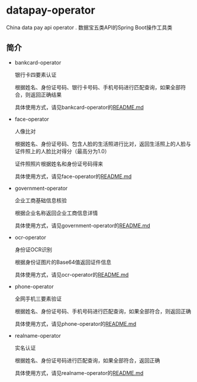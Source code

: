 # datapay-operator
China data pay api operator .
数据宝五类API的Spring Boot操作工具类

## 简介

* bankcard-operator

    银行卡四要素认证
    
    根据姓名、身份证号码、银行卡号码、手机号码进行匹配查询，如果全部符合，则返回正确结果
    
    具体使用方式，请见bankcard-operator的[README.md](https://github.com/liumapp/datapay-operator/tree/master/bankcard-operator)
    
* face-operator

    人像比对
    
    根据姓名、身份证号码、包含人脸的生活照进行比对，返回生活照上的人脸与证件照上的人脸比对得分（最高分为1.0）
    
    证件照照片根据姓名和身份证号码得来
    
    具体使用方式，请见face-operator的[README.md](https://github.com/liumapp/datapay-operator/tree/master/face-operator)
    
* government-operator

    企业工商基础信息核验
    
    根据企业名称返回企业工商信息详情
    
    具体使用方式，请见government-operator的[README.md](https://github.com/liumapp/datapay-operator/tree/master/government-operator)
    
* ocr-operator

    身份证OCR识别
    
    根据身份证图片的Base64值返回证件信息
    
    具体使用方式，请见ocr-operator的[README.md](https://github.com/liumapp/datapay-operator/tree/master/ocr-operator)
    
* phone-operator

    全网手机三要素验证
    
    根据姓名、身份证号码、手机号码进行匹配查询，如果全部符合，则返回正确
    
    具体使用方式，请见phone-operator的[README.md](https://github.com/liumapp/datapay-operator/tree/master/phone-operator)
    
* realname-operator

    实名认证
    
    根据姓名、身份证号码进行匹配查询，如果全部符合，返回正确
    
    具体使用方式，请见realname-operator的[README.md](https://github.com/liumapp/datapay-operator/tree/master/realname-operator)
    
    
    












 
